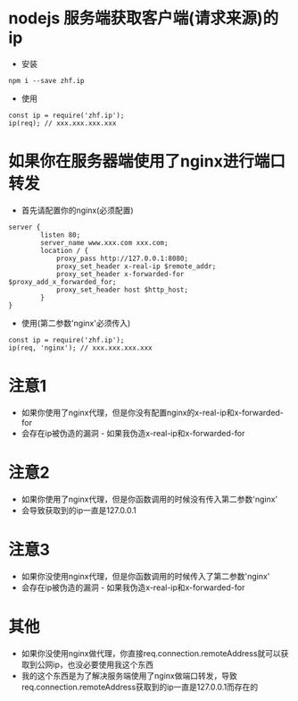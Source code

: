 # nodejs 服务端获取客户端(请求来源)的ip
* 安装
```
npm i --save zhf.ip
```
* 使用
```
const ip = require('zhf.ip');
ip(req); // xxx.xxx.xxx.xxx
```
# 如果你在服务器端使用了nginx进行端口转发
* 首先请配置你的nginx(必须配置)
```
server {
        listen 80;
        server_name www.xxx.com xxx.com;
        location / {
            proxy_pass http://127.0.0.1:8080;
            proxy_set_header x-real-ip $remote_addr;
            proxy_set_header x-forwarded-for $proxy_add_x_forwarded_for;
            proxy_set_header host $http_host;
        }
}
```
* 使用(第二参数'nginx'必须传入)
```
const ip = require('zhf.ip');
ip(req, 'nginx'); // xxx.xxx.xxx.xxx
```
# 注意1
* 如果你使用了nginx代理，但是你没有配置nginx的x-real-ip和x-forwarded-for
* 会存在ip被伪造的漏洞 - 如果我伪造x-real-ip和x-forwarded-for
# 注意2
* 如果你使用了nginx代理，但是你函数调用的时候没有传入第二参数'nginx'
* 会导致获取到的ip一直是127.0.0.1
# 注意3
* 如果你没使用nginx代理，但是你函数调用的时候传入了第二参数'nginx'
* 会存在ip被伪造的漏洞 - 如果我伪造x-real-ip和x-forwarded-for
# 其他
* 如果你没使用nginx做代理，你直接req.connection.remoteAddress就可以获取到公网ip，也没必要使用我这个东西
* 我的这个东西是为了解决服务端使用了nginx做端口转发，导致req.connection.remoteAddress获取到的ip一直是127.0.0.1而存在的
